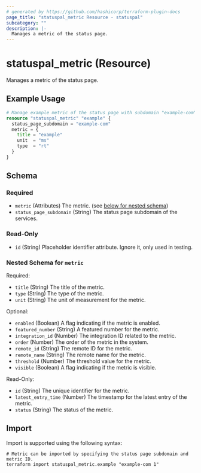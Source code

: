 ```yaml
---
# generated by https://github.com/hashicorp/terraform-plugin-docs
page_title: "statuspal_metric Resource - statuspal"
subcategory: ""
description: |-
  Manages a metric of the status page.
---
```


# statuspal_metric (Resource)

Manages a metric of the status page.

## Example Usage

```terraform
# Manage example metric of the status page with subdomain "example-com".
resource "statuspal_metric" "example" {
  status_page_subdomain = "example-com"
  metric = {
    title = "example"
    unit  = "ms"
    type  = "rt"
  }
}
```

<!-- schema generated by tfplugindocs -->
## Schema

### Required

- `metric` (Attributes) The metric. (see [below for nested schema](#nestedatt--metric))
- `status_page_subdomain` (String) The status page subdomain of the services.

### Read-Only

- `id` (String) Placeholder identifier attribute. Ignore it, only used in testing.

<a id="nestedatt--metric"></a>
### Nested Schema for `metric`

Required:

- `title` (String) The title of the metric.
- `type` (String) The type of the metric.
- `unit` (String) The unit of measurement for the metric.

Optional:

- `enabled` (Boolean) A flag indicating if the metric is enabled.
- `featured_number` (String) A featured number for the metric.
- `integration_id` (Number) The integration ID related to the metric.
- `order` (Number) The order of the metric in the system.
- `remote_id` (String) The remote ID for the metric.
- `remote_name` (String) The remote name for the metric.
- `threshold` (Number) The threshold value for the metric.
- `visible` (Boolean) A flag indicating if the metric is visible.

Read-Only:

- `id` (String) The unique identifier for the metric.
- `latest_entry_time` (Number) The timestamp for the latest entry of the metric.
- `status` (String) The status of the metric.

## Import

Import is supported using the following syntax:

```shell
# Metric can be imported by specifying the status page subdomain and metric ID.
terraform import statuspal_metric.example "example-com 1"
```
